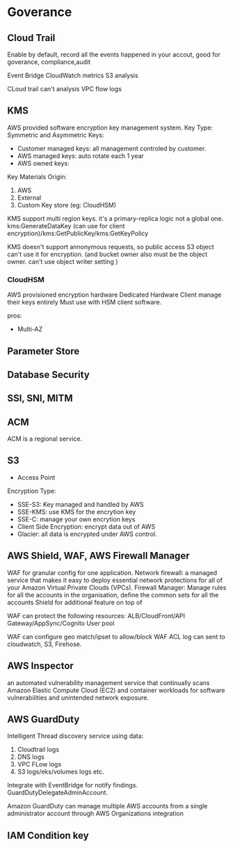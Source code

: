 # Goverance

## Cloud Trail

Enable by default, record all the events happened in your accout, good for goverance, compliance,audit

Event Bridge
CloudWatch metrics
S3 analysis

CLoud trail can't analysis VPC flow logs

## KMS

AWS provided software encryption key management system.
Key Type: Symmetric and Asymmetric
Keys:

- Customer managed keys: all management controled by customer.
- AWS managed keys: auto rotate each 1 year
- AWS owned keys:

Key Materials Origin:

1. AWS
2. External
3. Custom Key store (eg: CloudHSM)

KMS support multi region keys. it's a primary-replica logic not a global one.
kms:GenerateDataKey (can use for client encryption)/kms:GetPublicKey/kms:GetKeyPolicy

KMS doesn't support annonymous requests, so public access S3 object can't use it for encryption. (and bucket owner also must be the object owner. can't use object writer setting )

### CloudHSM

AWS provisioned encryption hardware
Dedicated Hardware
Client manage their keys entirely
Must use with HSM client software.

pros:

- Multi-AZ

## Parameter Store

## Database Security

## SSl, SNI, MITM

## ACM

ACM is a regional service.

## S3

- Access Point

Encryption Type:

- SSE-S3: Key managed and handled by AWS
- SSE-KMS: use KMS for the encrytion key
- SSE-C: manage your own encrytion keys
- Client Side Encryption: encrypt data out of AWS
- Glacier: all data is encrypted under AWS control.

## AWS Shield, WAF, AWS Firewall Manager

WAF for granular config for one application.
Network firewall: a managed service that makes it easy to deploy essential network protections for all of your Amazon Virtual Private Clouds (VPCs).
Firewall Manager: Manage rules for all the accounts in the organisation, define the common sets for all the accounts
Shield for additional feature on top of

WAF can protect the following resources: ALB/CloudFront/API Gateway/AppSync/Cognito User pool

WAF can configure geo match/ipset to allow/block
WAF ACL log can sent to cloudwatch, S3, Firehose.

## AWS Inspector

an automated vulnerability management service that continually scans Amazon Elastic Compute Cloud (EC2) and container workloads for software vulnerabilities and unintended network exposure.

## AWS GuardDuty

Intelligent Thread discovery service
using data:

1. Cloudtrail logs
2. DNS logs
3. VPC FLow logs
4. S3 logs/eks/volumes logs etc.

Integrate with EventBridge for notify findings.
GuardDutyDelegateAdminAccount.

Amazon GuardDuty can manage multiple AWS accounts from a single administrator account through AWS Organizations integration

## IAM Condition key

